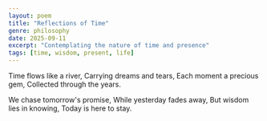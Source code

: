 ```yaml
---
layout: poem
title: "Reflections of Time"
genre: philosophy
date: 2025-09-11
excerpt: "Contemplating the nature of time and presence"
tags: [time, wisdom, present, life]
---
```


Time flows like a river,
Carrying dreams and tears,
Each moment a precious gem,
Collected through the years.

We chase tomorrow's promise,
While yesterday fades away,
But wisdom lies in knowing,
Today is here to stay.